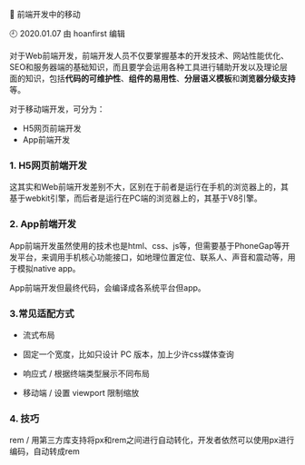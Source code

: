 🐾 前端开发中的移动

🕘 2020.01.07 由 hoanfirst 编辑

对于Web前端开发，前端开发人员不仅要掌握基本的开发技术、网站性能优化、SEO和服务器端的基础知识，而且要学会运用各种工具进行辅助开发以及理论层面的知识，包括**代码的可维护性**、**组件的易用性**、**分层语义模板**和**浏览器分级支持**等。

对于移动端开发，可分为：

- H5网页前端开发
- App前端开发

### 1. H5网页前端开发

这其实和Web前端开发差别不大，区别在于前者是运行在手机的浏览器上的，其基于webkit引擎，而后者是运行在PC端的浏览器上的，其基于V8引擎。

### 2. App前端开发

App前端开发虽然使用的技术也是html、css、js等，但需要基于PhoneGap等开发平台，来调用手机核心功能接口，如地理位置定位、联系人、声音和震动等，用于模拟native app。

App前端开发但最终代码，会编译成各系统平台但app。


### 3.常见适配方式

- 流式布局

- 固定一个宽度，比如只设计 PC 版本，加上少许css媒体查询

- 响应式 / 根据终端类型展示不同布局

- 移动端 / 设置 viewport 限制缩放

### 4. 技巧

rem / 用第三方库支持将px和rem之间进行自动转化，开发者依然可以使用px进行编码，自动转成rem


